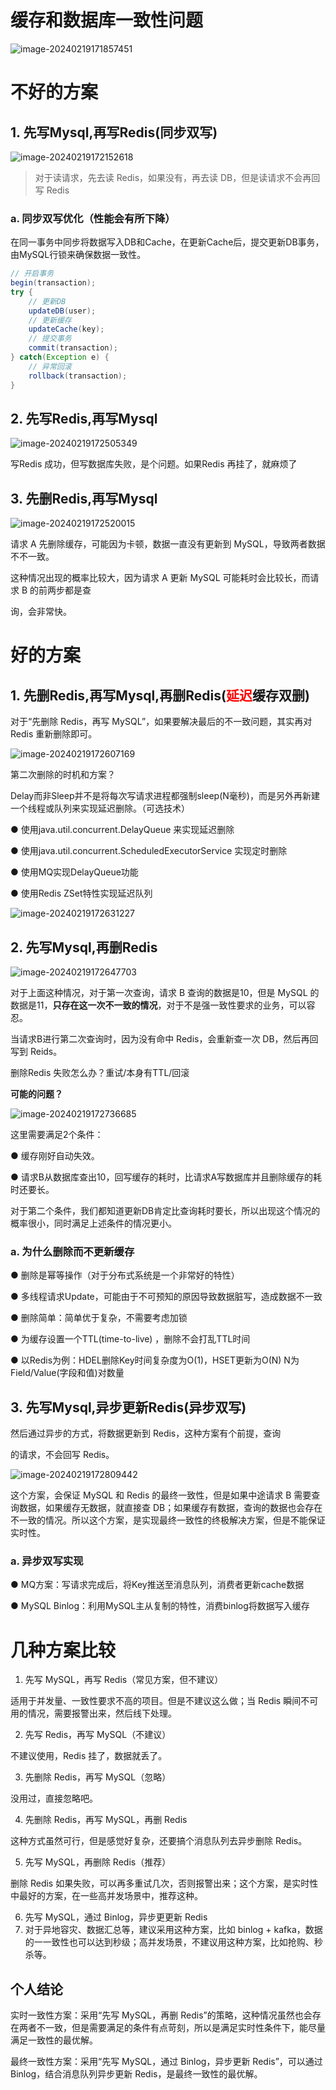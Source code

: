 # 缓存和数据库⼀致性问题

![image-20240219171857451](img/cacheAndDb/image-20240219171857451.png)



# 不好的方案

## **1.** 先写Mysql,再写Redis(同步双写)

![image-20240219172152618](img/cacheAndDb/image-20240219172152618.png)

> 对于读请求，先去读 Redis，如果没有，再去读 DB，但是读请求不会再回写 Redis

### **a.** 同步双写优化（性能会有所下降）

在同⼀事务中同步将数据写⼊DB和Cache，在更新Cache后，提交更新DB事务，由MySQL⾏锁来确保数据⼀致性。

```java
// 开启事务
begin(transaction);
try {
    // 更新DB
    updateDB(user); 
    // 更新缓存
    updateCache(key);
    // 提交事务
    commit(transaction);
} catch(Exception e) {
    // 异常回滚
    rollback(transaction);
}
```

## **2.** 先写Redis,再写Mysql

![image-20240219172505349](img/cacheAndDb/image-20240219172505349.png)

写Redis 成功，但写数据库失败，是个问题。如果Redis 再挂了，就麻烦了

## **3.** 先删Redis,再写Mysql

![image-20240219172520015](img/cacheAndDb/image-20240219172520015.png)

请求 A 先删除缓存，可能因为卡顿，数据⼀直没有更新到 MySQL，导致两者数据不不⼀致。

这种情况出现的概率⽐较⼤，因为请求 A 更新 MySQL 可能耗时会⽐较⻓，⽽请求 B 的前两步都是查

询，会⾮常快。

# 好的方案

## **1.** 先删Redis,再写Mysql,再删Redis(<font color="red">延迟</font>缓存双删)

对于“先删除 Redis，再写 MySQL”，如果要解决最后的不⼀致问题，其实再对 Redis 重新删除即可。

![image-20240219172607169](img/cacheAndDb/image-20240219172607169.png)

第⼆次删除的时机和⽅案？

Delay⽽⾮Sleep并不是将每次写请求进程都强制sleep(N毫秒)，⽽是另外再新建⼀个线程或队列来实现延迟删除。（可选技术）

● 使⽤java.util.concurrent.DelayQueue 来实现延迟删除

● 使⽤java.util.concurrent.ScheduledExecutorService 实现定时删除

● 使⽤MQ实现DelayQueue功能

● 使⽤Redis ZSet特性实现延迟队列

![image-20240219172631227](img/cacheAndDb/image-20240219172631227.png)

## **2.** 先写Mysql,再删Redis

![image-20240219172647703](img/cacheAndDb/image-20240219172647703.png)

对于上⾯这种情况，对于第⼀次查询，请求 B 查询的数据是10，但是 MySQL 的数据是11，**只存在这⼀次不⼀致的情况**，对于不是强⼀致性要求的业务，可以容忍。

当请求B进⾏第⼆次查询时，因为没有命中 Redis，会重新查⼀次 DB，然后再回写到 Reids。

删除Redis 失败怎么办？重试/本身有TTL/回滚

**可能的问题？**

![image-20240219172736685](img/cacheAndDb/image-20240219172736685.png)

这⾥需要满⾜2个条件：

● 缓存刚好⾃动失效。

● 请求B从数据库查出10，回写缓存的耗时，⽐请求A写数据库并且删除缓存的耗时还要⻓。

对于第⼆个条件，我们都知道更新DB肯定⽐查询耗时要⻓，所以出现这个情况的概率很⼩，同时满⾜上述条件的情况更⼩。

### **a.** 为什么删除⽽不更新缓存

● 删除是幂等操作（对于分布式系统是⼀个⾮常好的特性）

● 多线程请求Update，可能由于不可预知的原因导致数据脏写，造成数据不⼀致

● 删除简单：简单优于复杂，不需要考虑加锁

● 为缓存设置⼀个TTL(time-to-live) ，删除不会打乱TTL时间

● 以Redis为例：HDEL删除Key时间复杂度为O(1)，HSET更新为O(N) N为Field/Value(字段和值)对数量

## **3.** 先写Mysql,异步更新Redis(异步双写)

然后通过异步的⽅式，将数据更新到 Redis，这种⽅案有个前提，查询

的请求，不会回写 Redis。

![image-20240219172809442](img/cacheAndDb/image-20240219172809442.png)

这个⽅案，会保证 MySQL 和 Redis 的最终⼀致性，但是如果中途请求 B 需要查询数据，如果缓存⽆数据，就直接查 DB；如果缓存有数据，查询的数据也会存在不⼀致的情况。所以这个⽅案，是实现最终⼀致性的终极解决⽅案，但是不能保证实时性。

### **a.** 异步双写实现

● MQ⽅案：写请求完成后，将Key推送⾄消息队列，消费者更新cache数据

● MySQL Binlog：利⽤MySQL主从复制的特性，消费binlog将数据写⼊缓存

# 几种方案比较

1. 先写 MySQL，再写 Redis（常⻅⽅案，但不建议）

适⽤于并发量、⼀致性要求不⾼的项⽬。但是不建议这么做；当 Redis 瞬间不可⽤的情况，需要报警出来，然后线下处理。

2. 先写 Redis，再写 MySQL（不建议）

不建议使⽤，Redis 挂了，数据就丢了。

3. 先删除 Redis，再写 MySQL（忽略）

没⽤过，直接忽略吧。

4. 先删除 Redis，再写 MySQL，再删 Redis

这种⽅式虽然可⾏，但是感觉好复杂，还要搞个消息队列去异步删除 Redis。

5. 先写 MySQL，再删除 Redis（推荐）

删除 Redis 如果失败，可以再多重试⼏次，否则报警出来；这个⽅案，是实时性中最好的⽅案，在⼀些⾼并发场景中，推荐这种。

6. 先写 MySQL，通过 Binlog，异步更更新 Redis
7. 对于异地容灾、数据汇总等，建议采⽤这种⽅案，⽐如 binlog + kafka，数据的⼀⼀致性也可以达到秒级；⾼并发场景，不建议⽤这种⽅案，⽐如抢购、秒杀等。

## 个人结论

实时⼀致性⽅案：采⽤“先写 MySQL，再删 Redis”的策略，这种情况虽然也会存在两者不⼀致，但是需要满⾜的条件有点苛刻，所以是满⾜实时性条件下，能尽量满⾜⼀致性的最优解。

最终⼀致性⽅案：采⽤“先写 MySQL，通过 Binlog，异步更新 Redis”，可以通过 Binlog，结合消息队列异步更新 Redis，是最终⼀致性的最优解。
